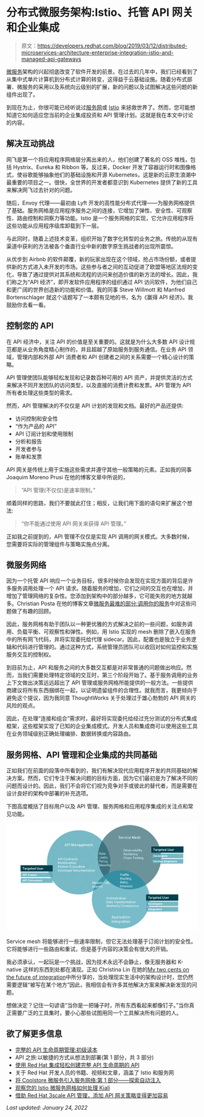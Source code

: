 # 分布式微服务架构:Istio、托管 API 网关和企业集成

> 原文：<https://developers.redhat.com/blog/2019/03/12/distributed-microservices-architecture-enterprise-integration-istio-and-managed-api-gateways>

[微服务](https://developers.redhat.com/topics/microservices/)架构的兴起彻底改变了软件开发的前景。在过去的几年中，我们已经看到了从集中式单片计算机到分布式计算的转变，这得益于云基础设施。随着分布式部署、微服务的采用以及系统向云级别的扩展，新的问题以及试图解决这些问题的新组件出现了。

到现在为止，你很可能已经听说过[服务网](https://developers.redhat.com/topics/service-mesh/)或 [Istio](https://developers.redhat.com/topics/service-mesh/) 来拯救世界了。然而，您可能想知道它如何适应您当前的企业集成投资和 API 管理计划。这就是我在本文中讨论的内容。

## 解决互动挑战

网飞是第一个将应用程序网络层分离出来的人，他们创建了著名的 OSS 堆栈，包括 Hystrix、Eureka 和 Ribbon 等。反过来，Docker 开发了容器运行时和图像格式，使谷歌能够抽象他们的基础设施和开源 Kubernetes，这是新的云原生浪潮中最重要的项目之一。很快，全世界的开发者都意识到 Kubernetes 提供了新的工具来解决网飞过去针对的问题。

随后，Envoy 代理——最初由 Lyft 开发的高性能分布式代理——为服务网格提供了基础。服务网格是应用程序服务之间的连接，它增加了弹性、安全性、可观察性、路由控制和洞察力等功能。Istio 是一个服务网格的实现，它允许应用程序将这些功能从应用程序级库卸载到下一层。

与此同时，随着上述技术变革，组织开始了数字化转型的业务之旅。传统的从现有渠道中获利的方法被各个垂直行业中新的数字原生挑战者的出现所震惊。

从优步到 Airbnb 的软件颠覆，新的玩家出现在这个领域，抢占市场份额，或者提供新的方式进入未开发的市场。这些参与者之间的互动促进了欧盟等地区法规的变化，导致了通过提供对其系统和流程的访问来创造价值的新方法的增长。因此，我们称之为“API 经济”，即开发软件应用程序的组织通过 API 访问软件，为他们自己和更广阔的世界创造新的功能和价值。我的同事 Steve Willmott 和 Manfred Bortenschlager 就这个话题写了一本颇有见地的书，名为《赢得 API 经济》。我鼓励你去看一看。

## 控制您的 API

在 API 经济中，关注 API 的价值是至关重要的。这就是为什么大多数 API 设计规范都是从业务角度精心制作的，并且超越了原始服务到服务通信。在业务 API 领域，管理内部和外部 API 消费者和 API 创建者之间的关系需要一个精心设计的策略。

API 管理使团队能够轻松发现和记录数百种可用的 API 资产，并提供灵活的方式来解决不同开发团队的访问类型，以及直接的消费计费和发票。API 管理为 API 所有者处理这些类型的需求。

然而，API 管理解决的不仅仅是 API 计划的发现和文档。最好的产品还提供:

*   访问控制和安全性
*   “作为产品的 API”
*   API 订阅计划和使用限制
*   分析和报告
*   开发者参与
*   账单和发票

API 网关是传统上用于实施这些需求并遵守其他一般策略的元素。正如我的同事 Joaquim Moreno Prusi 在他的博客文章中所说的，

> “API 管理(不仅仅)是速率限制。”

顺着同样的思路，我们不要就此打住；相反，让我们用下面的语句来扩展这个想法:

> “你不能通过使用 API 网关来获得 API 管理。”

正如我之前提到的，API 管理不仅仅是实现 API 调用的网关模式。大多数时候，您需要将实际的管理组件与策略实施点分离。

## 微服务网络

因为一个托管 API 响应一个业务目标，很多时候你会发现在实现方面的背后是许多服务调用处理一个 API 请求。随着服务的增加，它们之间的交互也在增加，并增加了管理网络的复杂性。您添加到架构中的部分越多，它可能失败的地方就越多。Christian Posta 在他的博客文章[微服务最难的部分:调用你的服务](https://blog.christianposta.com/microservices/the-hardest-part-of-microservices-calling-your-services/)中对这些问题做了有趣的回顾。

因此，服务网格有助于团队以一种更优雅的方式解决之前的一些问题，如服务调用、负载平衡、可观察性和弹性。例如，用 Istio 实现的 mesh 删除了嵌入在服务中的所有网飞代码，并将实现委托给代理 sidecar。因此，配置也是独立于业务逻辑和代码进行管理的。通过这种方式，系统管理员团队可以收回对如何监控和实施服务交互的控制权。

到目前为止，API 和服务之间的大多数交互都是对非常普通的问题做出响应。然而，当我们需要处理特定领域的交互时，第三个阶段开始了。基于服务调用的业务上下文做出决策远远超出了 API 管理或服务网格所能提供的一般方法。一些提供商建议将所有东西捆绑在一起，以证明遗留组件的合理性。就我而言，我更倾向于避免这个提议，因为我同意 ThoughtWorks 关于处理过于雄心勃勃的 API 网关的风险的观点。

因此，在处理“连接和组合”需求时，最好将实现委托给经过充分测试的分布式集成框架，这些框架实现了已知的企业集成模式。开发人员和集成商可以使用这些工具在业务领域级别正确处理编排、数据转换或内容路由。

## 服务网格、API 管理和企业集成的共同基础

正如我们在前面的段落中所看到的，我们有解决现代应用程序开发的共同基础的解决方案。然而，它们专注于解决问题的目标方面，因为它们最初是为了解决不同的问题而设计的。因此，我们不会将它们视为竞争对手或彼此的替代者，而是需要在设计良好的架构中部署的补充选项。

下图高度概括了目标用户以及 API 管理、服务网格和应用程序集成的关注点和常见功能。

[![API management, service mesh, and integration overlap](img/a6f5efef892551273a0a8993e6ea2da2.png)](https://developers.redhat.com/blog/wp-content/uploads/2019/02/Untitled-presentation.png)

Service mesh 将能够进行一些速率限制，但它无法处理基于订阅计划的安全性。它将能够进行一些路由和重试，但是基于内容的决策会有很大的开销。

我必须承认，一起玩是一个挑战，因为技术永远不会静止，像无服务器和 K-native 这样的东西到处都在涌现。正如 Christina Lin 在她的[My two cents on the future of integration](http://wei-meilin.blogspot.com/2019/01/my-2cents-on-future-of-integration-with.html)中所分享的，当处理现实生活中的架构设计时，您仍然需要逻辑“被写在某个地方”因此，我相信会有许多其他解决方案来解决新发现的问题。

想做决定？记住一句谚语“当你是一把锤子时，所有东西看起来都像钉子。”当你真正需要广泛的工具集时，要小心那些试图用同一个工具解决所有问题的人。

## 欲了解更多信息

*   [完整的 API 生命周期管理:初级读本](https://developers.redhat.com/blog/2019/02/25/full-api-lifecycle-management-a-primer/)
*   API 之旅:以敏捷的方式从想法到部署(第 1 部分，共 3 部分)
*   [使用 Red Hat 集成轻松创建完整 API 生命周期的 API](https://developers.redhat.com/blog/2019/02/11/red-hat-integration-effortless-api-creation/)
*   关于 Red Hat 开发人员的书籍、视频和文章，涵盖了 Istio 和服务网
*   [将 Coolstore 微服务引入服务网络:第 1 部分——探索自动注入](https://developers.redhat.com/blog/2018/04/05/coolstore-microservices-service-mesh-part-1-exploring-auto-injection/)
*   [观察您的 Istio 微服务网格如何处理 Kiali](https://developers.redhat.com/blog/2018/09/20/istio-mesh-visibility-with-kiali/)
*   [借助 Red Hat 3scale API 管理，添加 API 网关策略变得更加容易](https://developers.redhat.com/blog/2018/05/30/3scale-api-gateway-policies/)

*Last updated: January 24, 2022*